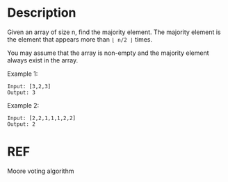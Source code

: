 # Description
Given an array of size n, find the majority element. The majority element is the element that appears more than `⌊ n/2 ⌋` times.

You may assume that the array is non-empty and the majority element always exist in the array.

Example 1:
~~~
Input: [3,2,3]
Output: 3
~~~

Example 2:
~~~
Input: [2,2,1,1,1,2,2]
Output: 2
~~~

# REF
Moore voting algorithm
